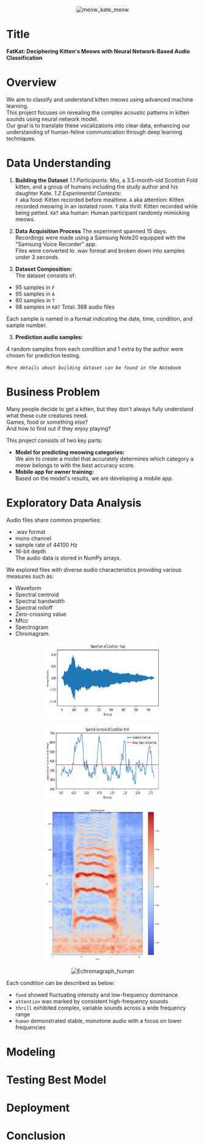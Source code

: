 <div style="text-align: center;" style="border: 2px solid black;">
    <img src="images/main.png" alt="meow_kate_meow" width="600" height="400">
</div>

# Title
**FatKat: Deciphering Kitten's Meows with Neural Network-Based Audio Classification**

# Overview
We aim to classify and understand kitten meows using advanced machine learning.  
This project focuses on revealing the complex acoustic patterns in kitten sounds using neural network model.  
Our goal is to translate these vocalizations into clear data, enhancing our understanding of human-feline communication through deep learning techniques.

# Data Understanding

1. **Building the Dataset**
_1.1 Participants:_
Mio, a 3.5-month-old Scottish Fold kitten, and a group of humans including the study author and his daughter Kate.
_1.2 Experimental Contexts:_  
`F` aka food: Kitten recorded before mealtime.
`A` aka attention: Kitten recorded meowing in an isolated room.
`T` aka thrill: Kitten recorded while being petted.
`KAT` aka human: Human participant randomly mimicking meows.

2. **Data Acquisition Process**
The experiment spanned 15 days.  
Recordings were made using a Samsung Note20 equipped with the "Samsung Voice Recorder" app.  
Files were converted to .wav format and broken down into samples under 3 seconds.

3. **Dataset Composition:**  
The dataset consists of:
- 95 samples in `F`
- 95 samples in `A`
- 80 samples in `T`
- 98 samples in `KAT`
Total: 368 audio files

Each sample is named in a format indicating the date, time, condition, and sample number.

3. **Prediction audio samples:**  

4 random samples from each condition and 1 extra by the author were chosen for prediction testing.

_`More details about building dataset can be found in the Notebook`_

# Business Problem
Many people decide to get a kitten, but they don't always fully understand what these cute creatures need.  
Games, food or something else?  
And how to find out if they enjoy playing?

This project consists of two key parts:
- **Model for predicting meowing categories:**  
We aim to create a model that accurately determines which category a meow belongs to with the best accuracy score.  
- **Mobile app for owner training:**  
Based on the model's results, we are developing a mobile app.  

# Exploratory Data Analysis
Audio files share common properties:  
- .wav format
- mono channel
- sample rate of 44100 Hz
- 16-bit depth  
The audio data is stored in NumPy arrays.  

We explored files with diverse audio characteristics providing various measures such as:  
- Waveform
- Spectral centroid
- Spectral bandwidth
- Spectral rolloff
- Zero-crossing value
- Mfcc
- Spectrogram
- Chromagram. 

<p align="center">
  <img src="images/waveform_food.png" alt="waveform_food" width="300" height="200"/>
</p>
<p align="center">
  <img src="images/centroid_thrill.png" alt="centroid_thrill" width="300" height="200"/>
</p>
<p align="center">
  <img src="images/spectogram_attention.png" alt="spectogram_attention" width="300" height="400"/>
</p>
<p align="center">
  <img src="images/chromagraph_human.png" alt="Echromagraph_human" width="300" height="200"/>
</p>

Each condition can be described as below: 
- `food` showed fluctuating intensity and low-frequency dominance
- `attention` was marked by consistent high-frequency sounds
- `thrill` exhibited complex, variable sounds across a wide frequency range
- `human` demonstrated stable, monotone audio with a focus on lower frequencies

# Modeling
# Testing Best Model
# Deployment
# Conclusion
